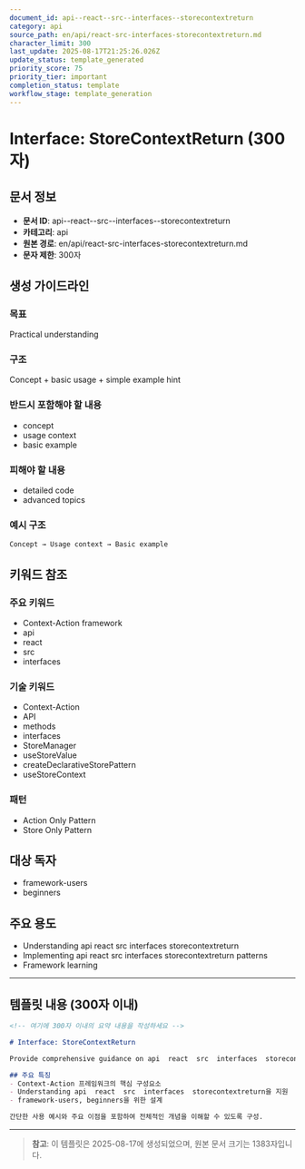 ```yaml
---
document_id: api--react--src--interfaces--storecontextreturn
category: api
source_path: en/api/react-src-interfaces-storecontextreturn.md
character_limit: 300
last_update: 2025-08-17T21:25:26.026Z
update_status: template_generated
priority_score: 75
priority_tier: important
completion_status: template
workflow_stage: template_generation
---
```


# Interface: StoreContextReturn (300자)

## 문서 정보
- **문서 ID**: api--react--src--interfaces--storecontextreturn
- **카테고리**: api
- **원본 경로**: en/api/react-src-interfaces-storecontextreturn.md
- **문자 제한**: 300자

## 생성 가이드라인

### 목표
Practical understanding

### 구조
Concept + basic usage + simple example hint

### 반드시 포함해야 할 내용
- concept
- usage context
- basic example

### 피해야 할 내용  
- detailed code
- advanced topics

### 예시 구조
```
Concept → Usage context → Basic example
```

## 키워드 참조

### 주요 키워드
- Context-Action framework
- api
- react
- src
- interfaces

### 기술 키워드
- Context-Action
- API
- methods
- interfaces
- StoreManager
- useStoreValue
- createDeclarativeStorePattern
- useStoreContext

### 패턴
- Action Only Pattern
- Store Only Pattern

## 대상 독자
- framework-users
- beginners

## 주요 용도
- Understanding api  react  src  interfaces  storecontextreturn
- Implementing api  react  src  interfaces  storecontextreturn patterns
- Framework learning

---

## 템플릿 내용 (300자 이내)

```markdown
<!-- 여기에 300자 이내의 요약 내용을 작성하세요 -->

# Interface: StoreContextReturn

Provide comprehensive guidance on api  react  src  interfaces  storecontextreturn

## 주요 특징
- Context-Action 프레임워크의 핵심 구성요소
- Understanding api  react  src  interfaces  storecontextreturn을 지원
- framework-users, beginners을 위한 설계

간단한 사용 예시와 주요 이점을 포함하여 전체적인 개념을 이해할 수 있도록 구성.
```

---

> **참고**: 이 템플릿은 2025-08-17에 생성되었으며, 
> 원본 문서 크기는 1383자입니다.
